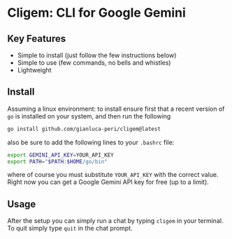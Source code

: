 # Cligem: CLI for Google Gemini

## Key Features

- Simple to install (just follow the few instructions below)
- Simple to use (few commands, no bells and whistles)
- Lightweight

## Install

Assuming a linux environment: to install ensure first that a recent version of `go` is installed on your system, and then run the following

```bash
go install github.com/gianluca-peri/cligem@latest
```

also be sure to add the following lines to your `.bashrc` file:

```bash
export GEMINI_API_KEY=YOUR_API_KEY
export PATH="$PATH:$HOME/go/bin"
```

where of course you must substitute `YOUR_API_KEY` with the correct value. Right now you can get a Google Gemini API key for free (up to a limit).

## Usage

After the setup you can simply run a chat by typing `cligem` in your terminal. To quit simply type `quit` in the chat prompt.